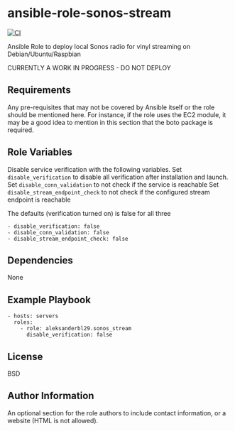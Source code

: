 # ansible-role-sonos-stream

[![CI](https://github.com/aleksanderbl29/ansible-role-sonos-stream/actions/workflows/ci.yml/badge.svg)](https://github.com/aleksanderbl29/ansible-role-sonos-stream/actions/workflows/ci.yml)

Ansible Role to deploy local Sonos radio for vinyl streaming on Debian/Ubuntu/Raspbian

CURRENTLY A WORK IN PROGRESS - DO NOT DEPLOY

Requirements
------------

Any pre-requisites that may not be covered by Ansible itself or the role should be mentioned here. For instance, if the role uses the EC2 module, it may be a good idea to mention in this section that the boto package is required.

Role Variables
--------------

Disable service verification with the following variables.
Set `disable_verification` to disable all verification after installation and launch.
Set `disable_conn_validation` to not check if the service is reachable
Set `disable_stream_endpoint_check` to not check if the configured stream endpoint is reachable

The defaults (verification turned on) is false for all three

    - disable_verification: false
    - disable_conn_validation: false
    - disable_stream_endpoint_check: false

Dependencies
------------

None

Example Playbook
----------------

    - hosts: servers
      roles:
        - role: aleksanderbl29.sonos_stream
          disable_verification: false

License
-------

BSD

Author Information
------------------

An optional section for the role authors to include contact information, or a website (HTML is not allowed).
